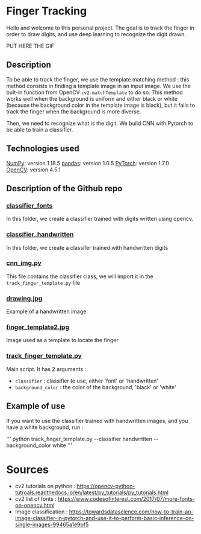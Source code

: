 # Finger Tracking

Hello and welcome to this personal project. The goal is to track the finger in order to draw digits, and use deep learning to recognize the digit drawn. 

PUT HERE THE GIF


## Description

To be able to track the finger, we use the template matching method : this method consists in finding a template image in an input image. We use the bult-in function from OpenCV `cv2.matchTemplate` to do so. This method works well when the background is uniform and either black or white (because the background color in the template image is black), but it fails to track the finger when the background is more diverse.

Then, we need to recognize what is the digit. We build CNN with Pytorch to be able to train a classifier.

## Technologies used

[NumPy](https://numpy.org/): version 1.18.5
[pandas](https://pandas.pydata.org/): version 1.0.5
[PyTorch](https://pytorch.org/): version 1.7.0  
[OpenCV](https://opencv.org/): version 4.5.1


## Description of the Github repo

### [classifier_fonts](classifier_fonts/)

In this folder, we create a classifier trained with digits written using opencv.

### [classifier_handwritten](classifier_handwritten/)

In this folder, we create a classifer trained with handwritten digits

### [cnn_img.py](cnn_img.py)

This file contains the classifier class, we will import it in the `track_finger_template.py` file

### [drawing.jpg](drawing.jpg)

Example of a handwritten image

### [finger_template2.jpg](finger_template2.jpg)

Image used as a template to locate the finger

### [track_finger_template.py](track_finger_template.py)

Main script. It has 2 arguments :
- `classifier` : classifier to use, either 'font' or 'handwritten'
- `background_color` : the color of the background, 'black' or 'white'


## Example of use

If you want to use the classifier trained with handwritten images, and you have a white background, run :

'''
python track_finger_template.py --classifier handwritten --background_color white
'''

# Sources
- cv2 tutorials on python : https://opencv-python-tutroals.readthedocs.io/en/latest/py_tutorials/py_tutorials.html
- cv2 list of fonts : https://www.codesofinterest.com/2017/07/more-fonts-on-opencv.html
- Image classification : https://towardsdatascience.com/how-to-train-an-image-classifier-in-pytorch-and-use-it-to-perform-basic-inference-on-single-images-99465a1e9bf5
